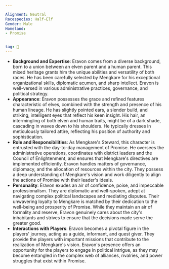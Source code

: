 ```yaml
---

Alignment: Neutral
Racespecies: Half-Elf
Gender: Male
Homeland:
- Promise


tag: 👤️
---
```


-   **Background and Expertise**: Eravon comes from a diverse background, born to a union between an elven parent and a human parent. This mixed heritage grants him the unique abilities and versatility of both races. He has been carefully selected by Mengkare for his exceptional organizational skills, diplomatic acumen, and sharp intellect. Eravon is well-versed in various administrative practices, governance, and political strategy.
-   **Appearance**: Eravon possesses the grace and refined features characteristic of elves, combined with the strength and presence of his human lineage. He has slightly pointed ears, a slender build, and striking, intelligent eyes that reflect his keen insight. His hair, an intermingling of both elven and human traits, might be of a dark shade, cascading in waves down to his shoulders. He typically dresses in meticulously tailored attire, reflecting his position of authority and sophistication.
-   **Role and Responsibilities**: As Mengkare's Steward, this character is entrusted with the day-to-day management of Promise. He oversees the administrative operations, coordinates with district leaders and the Council of Enlightenment, and ensures that Mengkare's directives are implemented efficiently. Eravon handles matters of governance, diplomacy, and the allocation of resources within the city. They possess a deep understanding of Mengkare's vision and work diligently to align the actions of Promise with their leader's ideals.
-   **Personality**: Eravon exudes an air of confidence, poise, and impeccable professionalism. They are diplomatic and well-spoken, adept at navigating complex political landscapes and mediating disputes. Their unwavering loyalty to Mengkare is matched by their dedication to the well-being and prosperity of Promise. While they maintain an air of formality and reserve, Eravon genuinely cares about the city's inhabitants and strives to ensure that the decisions made serve the greater good.
-   **Interactions with Players**: Eravon becomes a pivotal figure in the players' journey, acting as a guide, informant, and quest giver. They provide the players with important missions that contribute to the realization of Mengkare's vision. Eravon's presence offers an opportunity for the players to engage in political intrigue, as they may become entangled in the complex web of alliances, rivalries, and power struggles that exist within Promise.